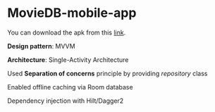# MovieDB-mobile-app

You can download the apk from this [link].

**Design pattern**: MVVM 

**Architecture**: Single-Activity Architecture

Used **Separation of concerns** principle by providing _repository_ class

Enabled offline caching via Room database

Dependency injection with Hilt/Dagger2

[link]: https://drive.google.com/file/d/1hrL6HaFfis001FHrcTd_5spUMTq8Unyj/view?usp=sharing
